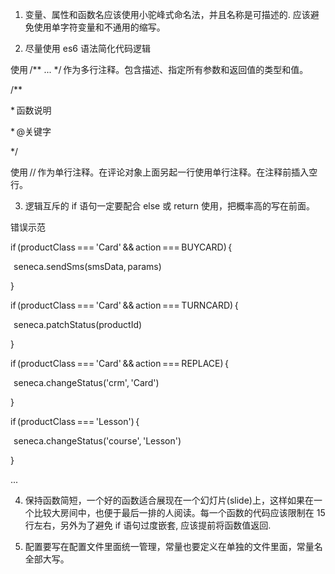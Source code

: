 1. 变量、属性和函数名应该使用小驼峰式命名法，并且名称是可描述的. 应该避免使用单字符变量和不通用的缩写。 

2. 尽量使用 es6 语法简化代码逻辑 

使用 /** ... */ 作为多行注释。包含描述、指定所有参数和返回值的类型和值。 

/**  

* 函数说明  

* @关键字  

*/ 

使用 // 作为单行注释。在评论对象上面另起一行使用单行注释。在注释前插入空行。 

3. 逻辑互斥的 if 语句一定要配合 else 或 return 使用，把概率高的写在前面。 

错误示范 

if (productClass === 'Card' && action === BUYCARD) { 

  seneca.sendSms(smsData, params) 

} 

if (productClass === 'Card' && action === TURNCARD) { 

  seneca.patchStatus(productId) 

} 

if (productClass === 'Card' && action === REPLACE) { 

  seneca.changeStatus('crm', 'Card') 

} 

if (productClass === 'Lesson') { 

  seneca.changeStatus('course', 'Lesson') 

} 

... 

4. 保持函数简短，一个好的函数适合展现在一个幻灯片(slide)上，这样如果在一个比较大房间中，也便于最后一排的人阅读。每一个函数的代码应该限制在 15 行左右，另外为了避免 if 语句过度嵌套, 应该提前将函数值返回. 

5. 配置要写在配置文件里面统一管理，常量也要定义在单独的文件里面，常量名全部大写。 

 